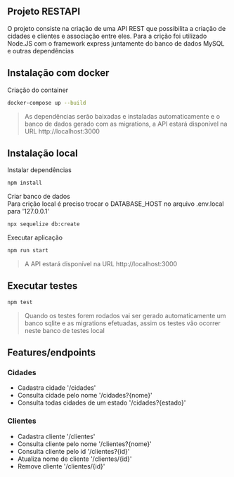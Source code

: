 ## Projeto RESTAPI
O projeto consiste na criação de uma API REST que possibilita a criação de cidades e clientes e associação entre eles. Para a crição foi utilizado Node.JS com o framework express juntamente do banco de dados MySQL e outras dependências

## Instalação com docker
Criação do container
```bash
docker-compose up --build
```
> As dependências serão baixadas e instaladas automaticamente e o banco de dados gerado com as migrations, a API estará disponível na URL http://localhost:3000

## Instalação local
Instalar dependências
```bash
npm install
```

Criar banco de dados <br>
Para crição local é preciso trocar o DATABASE_HOST no arquivo .env.local para '127.0.0.1'
```bash
npx sequelize db:create
```

Executar aplicação
```bash
npm run start
```
> A API estará disponível na URL http://localhost:3000

## Executar testes
```bash
npm test
```
> Quando os testes forem rodados vai ser gerado automaticamente um banco sqlite e as migrations efetuadas, assim os testes vão ocorrer neste banco de testes local

## Features/endpoints

### Cidades
- Cadastra cidade '/cidades'
- Consulta cidade pelo nome '/cidades?{nome}'
- Consulta todas cidades de um estado '/cidades?{estado}'

### Clientes
- Cadastra cliente '/clientes'
- Consulta cliente pelo nome '/clientes?{nome}'
- Consulta cliente pelo id '/clientes?{id}'
- Atualiza nome de cliente '/clientes/{id}'
- Remove cliente '/clientes/{id}'